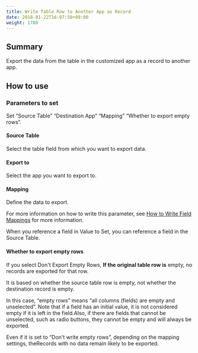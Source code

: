 ```yaml
---
title: Write Table Row to Another App as Record
date: 2018-01-22T16:07:50+09:00
weight: 1780
---
```

## Summary

Export the data from the table in the customized app as a record to another app.

## How to use

### Parameters to set

Set “Source Table” “Destination App” “Mapping” “Whether to export empty rows”.

#### Source Table

Select the table field from which you want to export data.

#### Export to

Select the app you want to export to.

#### Mapping

Define the data to export.

For more information on how to write this parameter, see [How to Write Field Mappings](../../field_mapping/) for more information.

When you reference a field in Value to Set, you can reference a field in the Source Table.

#### Whether to export empty rows

If you select Don't Export Empty Rows, **If the original table row is** empty, no records are exported for that row.

It is based on whether the source table row is empty, not whether the destination record is empty.

In this case, “empty rows” means “all columns (fields) are empty and unselected”. Note that if a field has an initial value, it is not considered empty if it is left in the field.Also, if there are fields that cannot be unselected, such as radio buttons, they cannot be empty and will always be exported.

Even if it is set to “Don't write empty rows”, depending on the mapping settings, theRecords with no data remain likely to be exported.
